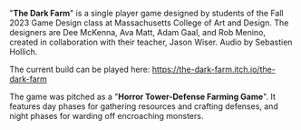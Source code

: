 "**The Dark Farm**" is a single player game designed by students of the Fall 2023 Game Design class at Massachusetts College of Art and Design.
The designers are Dee McKenna, Ava Matt, Adam Gaal, and Rob Menino, created in collaboration with their teacher, Jason Wiser.
Audio by Sebastien Hollich.

The current build can be played here: https://the-dark-farm.itch.io/the-dark-farm

The game was pitched as a "**Horror Tower-Defense Farming Game**". 
It features day phases for gathering resources and crafting defenses, and night phases for warding off encroaching monsters.

